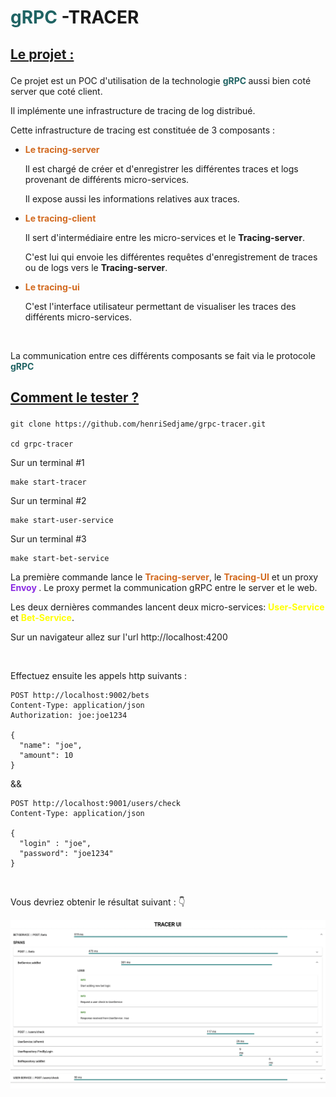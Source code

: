 # <strong style="color:#1f6363">gRPC </strong>-TRACER

## <p style="text-decoration: underline">Le projet : </p>

Ce projet est un POC d'utilisation de la technologie <strong style="color: #1f6363"> gRPC </strong> aussi bien coté server que coté client.

Il implémente une infrastructure de tracing de log distribué.

Cette infrastructure de tracing est constituée de 3 composants :


- <strong style="color: chocolate" xmlns="http://www.w3.org/1999/html" xmlns="http://www.w3.org/1999/html"> Le tracing-server </strong>
    
    Il est chargé de créer et d'enregistrer les différentes traces et logs provenant de différents micro-services.
    
    Il expose aussi les informations relatives aux traces.


- <strong style="color: chocolate"> Le tracing-client </strong>

    Il sert d'intermédiaire entre les micro-services et le **Tracing-server**.
    
    C'est lui qui envoie les différentes requêtes d'enregistrement de traces ou de logs vers le **Tracing-server**.


- <strong style="color: chocolate"> Le tracing-ui </strong>
    
    C'est l'interface utilisateur permettant de visualiser les traces des différents micro-services.

<br>
<p> 
    La communication entre ces différents composants se fait via le protocole <strong style="color: #1f6363"> gRPC </strong> 
</p>

## <p style="text-decoration: underline">Comment le tester ? </p>

    git clone https://github.com/henriSedjame/grpc-tracer.git
    
    cd grpc-tracer

Sur un terminal #1
    
    make start-tracer


Sur un terminal #2

    make start-user-service

Sur un terminal #3

    make start-bet-service

<p>
La première commande lance le <strong style="color: chocolate">Tracing-server</strong>, le <strong style="color: chocolate">Tracing-UI</strong> et un  proxy <span style="font-weight: bold; color: blueviolet">Envoy </span>. Le proxy permet la communication gRPC entre le server et le web.

Les deux dernières commandes lancent deux micro-services: <span style="font-weight: bold; color:yellow">User-Service</span> et <span style="font-weight: bold; color: yellow">Bet-Service</span>.

Sur un navigateur allez sur l'url <a> http://localhost:4200</a>
</p>

<br>

<p>
Effectuez ensuite les appels http suivants : 

    POST http://localhost:9002/bets
    Content-Type: application/json
    Authorization: joe:joe1234
    
    {
      "name": "joe",
      "amount": 10
    }

&&

    POST http://localhost:9001/users/check
    Content-Type: application/json

    {
      "login" : "joe",
      "password": "joe1234"
    }

<br>

Vous devriez obtenir le résultat suivant : 👇

<img src="./docs/tracer-ui-1.png"></img>

</p>